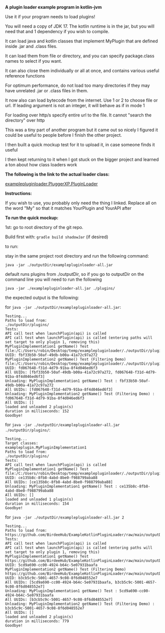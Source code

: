 **A plugin loader example program in kotlin-jvm**

Use it if your program needs to load plugins!

You will need a copy of JDK 17. The kotlin runtime is in the jar, but you will need that and 1 dependency if you wish to compile.

It can load java and kotlin classes that implement MyPlugin that are defined inside .jar and .class files.

It can load them from file or directory, and you can specify package.class names to select if you want.

It can also close them individually or all at once, and contains various useful reference functions

For optimum performance, do not load too many directories if they may have unrelated .jar or .class files in them.

It now also can load bytecode from the internet. Use 1 or 2 to choose file or url. If leading argument is not an integer, it will behave as if in mode 1

For loading over http/s specify entire url to the file. It cannot "search the directory" over http

This was a tiny part of another program but it came out so nicely I figured it could be useful to people before I finish the other project.

I then built a quick mockup test for it to upload it, in case someone finds it useful

I then kept returning to it when I got stuck on the bigger project and learned a ton about how class loaders work

**The following is the link to the actual loader class:**

[examplepluginloader.PluggerXP.PluginLoader](examplepluginloader/src/main/kotlin/examplepluginloader/PluggerXP/PluginLoader.kt)

**Instructions:**

If you wish to use, you probably only need the thing I linked. Replace all on the word "My" so that it matches YourPlugin and YourAPI after

**To run the quick mockup:**

1st: go to root directory of the git repo.

Build first with: ```gradle build shadowJar``` (if desired)

to run:

stay in the same project root directory and run the following command:

```java -jar ./outputDir/examplepluginloader-all.jar```

default runs plugins from ./outputDir, so if you go to outputDir on the command line you will need to run the following

```java -jar ./examplepluginloader-all.jar ./plugins/```

the expected output is the following:

for ```java -jar ./outputDir/examplepluginloader-all.jar```:
```
Testing...
Paths to load from:
./outputDir/plugins/
Tests:
API call test when launchPlugin(api) is called
API call test when launchPlugin(api) is called (entering paths will set target to only plugin 1, removing this)
MyPluginImplementation1 getName() Test
file:/C:/Users/robin/Desktop/temp/examplepluginloader/./outputDir/plugins/exampleplugin.jar
UUID: fbf33b50-50af-49db-b00a-41a72c97a272
MyPluginImplementation2 getName() Test (Filtering Demo)
file:/C:/Users/robin/Desktop/temp/examplepluginloader/./outputDir/plugins/exampleplugin.jar
UUID: fd067648-f31d-4d79-91ba-8f4d046ed6f3
All UUIDs: [fbf33b50-50af-49db-b00a-41a72c97a272, fd067648-f31d-4d79-91ba-8f4d046ed6f3]
Unloading: MyPluginImplementation1 getName() Test : fbf33b50-50af-49db-b00a-41a72c97a272
All UUIDs: [fd067648-f31d-4d79-91ba-8f4d046ed6f3]
Unloading: MyPluginImplementation2 getName() Test (Filtering Demo) : fd067648-f31d-4d79-91ba-8f4d046ed6f3
All UUIDs: []
loaded and unloaded 2 plugin(s)
duration in milliseconds: 152
Goodbye!
```

for ```java -jar ./outputDir/examplepluginloader-all.jar ./outputDir/plugins/```:
```
Testing...
Target classes:
exampleplugin.MyPluginImplementation1
Paths to load from:
./outputDir/plugins/
Tests:
API call test when launchPlugin(api) is called
MyPluginImplementation1 getName() Test
file:/C:/Users/robin/Desktop/temp/examplepluginloader/./outputDir/plugins/exampleplugin.jar
UUID: ce135b8c-8fb8-4abd-8be0-f988799aba88
All UUIDs: [ce135b8c-8fb8-4abd-8be0-f988799aba88]
Unloading: MyPluginImplementation1 getName() Test : ce135b8c-8fb8-4abd-8be0-f988799aba88
All UUIDs: []
loaded and unloaded 1 plugin(s)
duration in milliseconds: 154
Goodbye!
```

for ```java -jar ./outputDir/examplepluginloader-all.jar 2```
```
Testing...
Paths to load from:
https://github.com/BirdeeHub/ExampleKotlinPluginLoader/raw/main/outputDir/plugins/exampleplugin.jar
Tests:
API call test when launchPlugin(api) is called
API call test when launchPlugin(api) is called (entering paths will set target to only plugin 1, removing this)
MyPluginImplementation1 getName() Test
https://github.com/BirdeeHub/ExampleKotlinPluginLoader/raw/main/outputDir/plugins/exampleplugin.jar
UUID: 5cd9a690-cc00-4924-b64c-5e07931baafa
MyPluginImplementation2 getName() Test (Filtering Demo)
https://github.com/BirdeeHub/ExampleKotlinPluginLoader/raw/main/outputDir/plugins/exampleplugin.jar
UUID: b3cb5c9c-5001-4657-9c08-8f6d048552e7
All UUIDs: [5cd9a690-cc00-4924-b64c-5e07931baafa, b3cb5c9c-5001-4657-9c08-8f6d048552e7]
Unloading: MyPluginImplementation1 getName() Test : 5cd9a690-cc00-4924-b64c-5e07931baafa
All UUIDs: [b3cb5c9c-5001-4657-9c08-8f6d048552e7]
Unloading: MyPluginImplementation2 getName() Test (Filtering Demo) : b3cb5c9c-5001-4657-9c08-8f6d048552e7
All UUIDs: []
loaded and unloaded 2 plugin(s)
duration in milliseconds: 779
Goodbye!
```